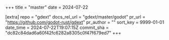 +++
title = "master"
date = 2024-07-22

[extra]
repo = "gdext"
docs_rel_url = "gdext/master/godot"
pr_url = "https://github.com/godot-rust/gdext"
pr_author = ""
sort_key = 9999-01-01
date_time = 2024-07-22T19:07:15Z
commit_sha = "dc82c84dad6a60f42fc6282a8305c0f47f679ed7"
+++



